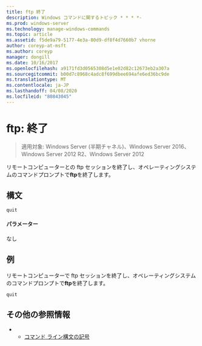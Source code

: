 ```yaml
---
title: ftp 終了
description: Windows コマンドに関するトピック * * * *-
ms.prod: windows-server
ms.technology: manage-windows-commands
ms.topic: article
ms.assetid: f5de9a79-5177-4e3a-80d9-df8f4d7660b7 vhorne
author: coreyp-at-msft
ms.author: coreyp
manager: dongill
ms.date: 10/16/2017
ms.openlocfilehash: a9171fd3d0565308d5e1e02d82c12673eb2a307a
ms.sourcegitcommit: b00d7c8968c4adc8f699dbee694afe6ed36bc9de
ms.translationtype: MT
ms.contentlocale: ja-JP
ms.lasthandoff: 04/08/2020
ms.locfileid: "80843045"
---
```

# <a name="ftp-quit"></a>ftp: 終了

>適用対象: Windows Server (半期チャネル)、Windows Server 2016、Windows Server 2012 R2、Windows Server 2012

リモートコンピューターとの ftp セッションを終了し、オペレーティングシステムのコマンドプロンプトで**ftp**を終了します。   
## <a name="syntax"></a>構文  
```  
quit  
```  
#### <a name="parameters"></a>パラメーター  
なし  
## <a name="examples"></a><a name=BKMK_Examples></a>例  
リモートコンピューターで ftp セッションを終了し、オペレーティングシステムのコマンドプロンプトで**ftp**を終了します。  
```  
quit  
```  
## <a name="additional-references"></a>その他の参照情報  
-   - [コマンド ライン構文の記号](command-line-syntax-key.md)  
